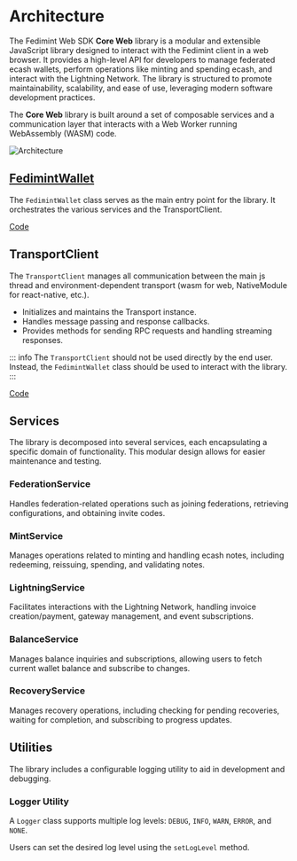 # Architecture

The Fedimint Web SDK **Core Web** library is a modular and extensible JavaScript library designed to interact with the Fedimint client in a web browser. It provides a high-level API for developers to manage federated ecash wallets, perform operations like minting and spending ecash, and interact with the Lightning Network. The library is structured to promote maintainability, scalability, and ease of use, leveraging modern software development practices.

The **Core Web** library is built around a set of composable services and a communication layer that interacts with a Web Worker running WebAssembly (WASM) code.

<img src="/architecture-diagram.svg" alt="Architecture" />

## [**FedimintWallet**](FedimintWallet/index)

The `FedimintWallet` class serves as the main entry point for the library. It orchestrates the various services and the TransportClient.

[Code](https://github.com/fedimint/fedimint-web-sdk/blob/main/packages/core/src/FedimintWallet.ts)

## **TransportClient**

The `TransportClient` manages all communication between the main js thread and environment-dependent transport (wasm for web, NativeModule for react-native, etc.).

- Initializes and maintains the Transport instance.
- Handles message passing and response callbacks.
- Provides methods for sending RPC requests and handling streaming responses.

::: info
The `TransportClient` should not be used directly by the end user. Instead, the `FedimintWallet` class should be used to interact with the library.
:::

[Code](https://github.com/fedimint/fedimint-web-sdk/blob/main/packages/core/src/worker/TransportClient.ts)

## Services

The library is decomposed into several services, each encapsulating a specific domain of functionality. This modular design allows for easier maintenance and testing.

### **FederationService**

Handles federation-related operations such as joining federations, retrieving configurations, and obtaining invite codes.

### **MintService**

Manages operations related to minting and handling ecash notes, including redeeming, reissuing, spending, and validating notes.

### **LightningService**

Facilitates interactions with the Lightning Network, handling invoice creation/payment, gateway management, and event subscriptions.

### **BalanceService**

Manages balance inquiries and subscriptions, allowing users to fetch current wallet balance and subscribe to changes.

### **RecoveryService**

Manages recovery operations, including checking for pending recoveries, waiting for completion, and subscribing to progress updates.

## Utilities

The library includes a configurable logging utility to aid in development and debugging.

### **Logger Utility**

A `Logger` class supports multiple log levels: `DEBUG`, `INFO`, `WARN`, `ERROR`, and `NONE`.

Users can set the desired log level using the `setLogLevel` method.
